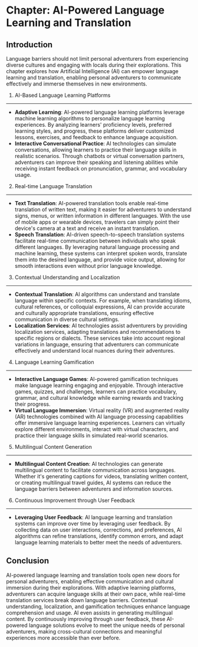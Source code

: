 Chapter: AI-Powered Language Learning and Translation
=====================================================

Introduction
------------

Language barriers should not limit personal adventurers from experiencing diverse cultures and engaging with locals during their explorations. This chapter explores how Artificial Intelligence (AI) can empower language learning and translation, enabling personal adventurers to communicate effectively and immerse themselves in new environments.

1. AI-Based Language Learning Platforms
---------------------------------------

* **Adaptive Learning**: AI-powered language learning platforms leverage machine learning algorithms to personalize language learning experiences. By analyzing learners' proficiency levels, preferred learning styles, and progress, these platforms deliver customized lessons, exercises, and feedback to enhance language acquisition.
* **Interactive Conversational Practice**: AI technologies can simulate conversations, allowing learners to practice their language skills in realistic scenarios. Through chatbots or virtual conversation partners, adventurers can improve their speaking and listening abilities while receiving instant feedback on pronunciation, grammar, and vocabulary usage.

2. Real-time Language Translation
---------------------------------

* **Text Translation**: AI-powered translation tools enable real-time translation of written text, making it easier for adventurers to understand signs, menus, or written information in different languages. With the use of mobile apps or wearable devices, travelers can simply point their device's camera at a text and receive an instant translation.
* **Speech Translation**: AI-driven speech-to-speech translation systems facilitate real-time communication between individuals who speak different languages. By leveraging natural language processing and machine learning, these systems can interpret spoken words, translate them into the desired language, and provide voice output, allowing for smooth interactions even without prior language knowledge.

3. Contextual Understanding and Localization
--------------------------------------------

* **Contextual Translation**: AI algorithms can understand and translate language within specific contexts. For example, when translating idioms, cultural references, or colloquial expressions, AI can provide accurate and culturally appropriate translations, ensuring effective communication in diverse cultural settings.
* **Localization Services**: AI technologies assist adventurers by providing localization services, adapting translations and recommendations to specific regions or dialects. These services take into account regional variations in language, ensuring that adventurers can communicate effectively and understand local nuances during their adventures.

4. Language Learning Gamification
---------------------------------

* **Interactive Language Games**: AI-powered gamification techniques make language learning engaging and enjoyable. Through interactive games, quizzes, and challenges, learners can practice vocabulary, grammar, and cultural knowledge while earning rewards and tracking their progress.
* **Virtual Language Immersion**: Virtual reality (VR) and augmented reality (AR) technologies combined with AI language processing capabilities offer immersive language learning experiences. Learners can virtually explore different environments, interact with virtual characters, and practice their language skills in simulated real-world scenarios.

5. Multilingual Content Generation
----------------------------------

* **Multilingual Content Creation**: AI technologies can generate multilingual content to facilitate communication across languages. Whether it's generating captions for videos, translating written content, or creating multilingual travel guides, AI systems can reduce the language barriers between adventurers and information sources.

6. Continuous Improvement through User Feedback
-----------------------------------------------

* **Leveraging User Feedback**: AI language learning and translation systems can improve over time by leveraging user feedback. By collecting data on user interactions, corrections, and preferences, AI algorithms can refine translations, identify common errors, and adapt language learning materials to better meet the needs of adventurers.

Conclusion
----------

AI-powered language learning and translation tools open new doors for personal adventurers, enabling effective communication and cultural immersion during their explorations. With adaptive learning platforms, adventurers can acquire language skills at their own pace, while real-time translation services break down language barriers. Contextual understanding, localization, and gamification techniques enhance language comprehension and usage. AI even assists in generating multilingual content. By continuously improving through user feedback, these AI-powered language solutions evolve to meet the unique needs of personal adventurers, making cross-cultural connections and meaningful experiences more accessible than ever before.
